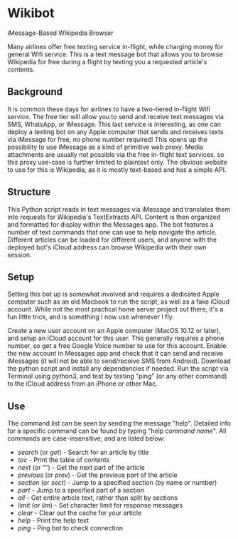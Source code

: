# Wikibot
iMessage-Based Wikipedia Browser

Many airlines offer free texting service in-flight, while charging money for general Wifi service. This is a text message bot that allows you to browse Wikipedia for free during a flight by texting you a requested article's contents.

## Background
It is common these days for airlines to have a two-tiered in-flight Wifi service. The free tier will allow you to send and receive text messages via SMS, WhatsApp, or iMessage. This last service is interesting, as one can deploy a texting bot on any Apple computer that sends and receives texts via iMessage for free, no phone number required! This opens up the possibility to use iMessage as a kind of primitive web proxy. Media attachments are usually not possible via the free in-flight text services, so this proxy use-case is further limited to plaintext only. The obvious website to use for this is Wikipedia, as it is mostly text-based and has a simple API.

## Structure
This Python script reads in text messages via iMessage and translates them into requests for Wikipedia's TextExtracts API. Content is then organized and formatted for display within the Messages app. The bot features a number of text commands that one can use to help navigate the article. Different articles can be loaded for different users, and anyone with the deployed bot's iCloud address can browse Wikipedia with their own session.

## Setup
Setting this bot up is somewhat involved and requires a dedicated Apple computer such as an old Macbook to run the script, as well as a fake iCloud account. While not the most practical home server project out there, it's a fun little trick, and is something I now use whenever I fly.

Create a new user account on an Apple computer (MacOS 10.12 or later), and setup an iCloud account for this user. This generally requires a phone number, so get a free Google Voice number to use for this account. Enable the new account in Messages app and check that it can send and receive iMessages (it will not be able to send/receive SMS from Android). Download the python script and install any dependencies if needed. Run the script via Terminal using python3, and test by texting "ping" (or any other command) to the iCloud address from an iPhone or other Mac.

## Use
The command list can be seen by sending the message "help". Detailed info for a specific command can be found by typing "help *command name*". All commands are case-insensitive, and are listed below:

* *search* (or *get*) - Search for an article by title
* *toc* - Print the table of contents
* *next* (or “”) - Get the next part of the article
* *previous* (or *prev*) - Get the previous part of the article
* *section* (or *sect*) - Jump to a specified section (by name or number)
* *part* - Jump to a specified part of a section
* *all* - Get entire article text, rather than split by sections
* *limit* (or *lim*) - Set character limit for response messages
* *clear* - Clear out the cache for your article
* *help* - Print the help text
* *ping* - Ping bot to check connection
